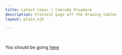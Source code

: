 ```yaml
---
title: Latest Comic | Comrade Klaymore
description: Frestest page off the drawing tablet
layout: plain.njk

---
```

<br />

  <p>
    You should be going <a href="../01/01/">here</a>
  </p>
  </body>

  <script>
    window.location.replace("../01/01/");
  </script>

</html>
